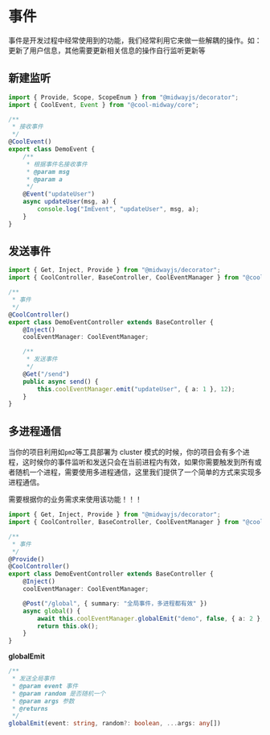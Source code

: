 # 事件

事件是开发过程中经常使用到的功能，我们经常利用它来做一些解耦的操作。如：更新了用户信息，其他需要更新相关信息的操作自行监听更新等

## 新建监听

```ts
import { Provide, Scope, ScopeEnum } from "@midwayjs/decorator";
import { CoolEvent, Event } from "@cool-midway/core";

/**
 * 接收事件
 */
@CoolEvent()
export class DemoEvent {
	/**
	 * 根据事件名接收事件
	 * @param msg
	 * @param a
	 */
	@Event("updateUser")
	async updateUser(msg, a) {
		console.log("ImEvent", "updateUser", msg, a);
	}
}
```

## 发送事件

```ts
import { Get, Inject, Provide } from "@midwayjs/decorator";
import { CoolController, BaseController, CoolEventManager } from "@cool-midway/core";

/**
 * 事件
 */
@CoolController()
export class DemoEventController extends BaseController {
	@Inject()
	coolEventManager: CoolEventManager;

	/**
	 * 发送事件
	 */
	@Get("/send")
	public async send() {
		this.coolEventManager.emit("updateUser", { a: 1 }, 12);
	}
}
```

## 多进程通信

当你的项目利用如`pm2`等工具部署为 cluster 模式的时候，你的项目会有多个进程，这时候你的事件监听和发送只会在当前进程内有效，如果你需要触发到所有或者随机一个进程，需要使用多进程通信，这里我们提供了一个简单的方式来实现多进程通信。

需要根据你的业务需求来使用该功能！！！

```ts
import { Get, Inject, Provide } from "@midwayjs/decorator";
import { CoolController, BaseController, CoolEventManager } from "@cool-midway/core";

/**
 * 事件
 */
@Provide()
@CoolController()
export class DemoEventController extends BaseController {
	@Inject()
	coolEventManager: CoolEventManager;

	@Post("/global", { summary: "全局事件，多进程都有效" })
	async global() {
		await this.coolEventManager.globalEmit("demo", false, { a: 2 }, 1);
		return this.ok();
	}
}
```

**globalEmit**

```ts
/**
 * 发送全局事件
 * @param event 事件
 * @param random 是否随机一个
 * @param args 参数
 * @returns
 */
globalEmit(event: string, random?: boolean, ...args: any[])
```
